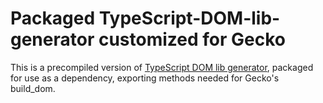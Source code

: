 # Packaged TypeScript-DOM-lib-generator customized for Gecko

This is a precompiled version of [TypeScript DOM lib generator][1], packaged
for use as a dependency, exporting methods needed for Gecko's build_dom.

[1]: https://github.com/microsoft/TypeScript-DOM-lib-generator
